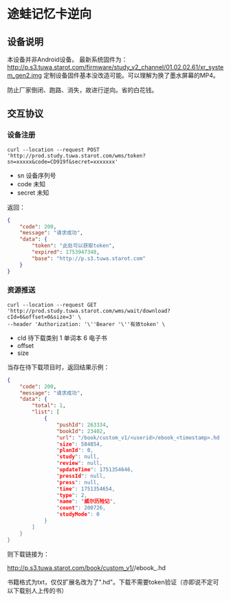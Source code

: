# 途蛙记忆卡逆向

## 设备说明

本设备并非Android设备。 最新系统固件为： http://p.s3.tuwa.starot.com/firmware/study_v2_channel/01.02.02.61/xr_system_gen2.img
定制设备固件基本没改造可能。可以理解为换了墨水屏幕的MP4。

防止厂家倒闭、跑路、消失，故进行逆向。省的白花钱。

## 交互协议

### 设备注册

```shell
curl --location --request POST 'http://prod.study.tuwa.starot.com/wms/token?sn=xxxxx&code=CD919f&secret=xxxxxxx'
```
 - sn 设备序列号
 - code 未知
 - secret 未知

返回：

```json
{
    "code": 200,
    "message": "请求成功",
    "data": {
        "token": "此处可以获取token",
        "expired": 1753947348,
        "base": "http://p.s3.tuwa.starot.com"
    }
}
```

### 资源推送

```shell
curl --location --request GET 'http://prod.study.tuwa.starot.com/wms/wait/download?cId=6&offset=0&size=3' \
--header 'Authorization: '\''Bearer '\''有效token' \
```
 - cId 待下载类别 1 单词本 6 电子书
 - offset
 - size

当存在待下载项目时，返回结果示例：

```json
{
    "code": 200,
    "message": "请求成功",
    "data": {
        "total": 1,
        "list": [
            {
                "pushId": 263334,
                "bookId": 23402,
                "url": "/book/custom_v1/<userid>/ebook_<timestamp>.hd
                "size": 584854,
                "planId": 0,
                "study": null,
                "review": null,
                "updateTime": 1751354646,
                "pressId": null,
                "press": null,
                "time": 1751354654,
                "type": 2,
                "name": "威尔历险记",
                "count": 200726,
                "studyMode": 0
            }
        ]
    }
}
```
则下载链接为：

http://p.s3.tuwa.starot.com/book/custom_v1/<userid>/ebook_<timestamp>.hd

书籍格式为txt，仅仅扩展名改为了".hd"。下载不需要token验证（亦即说不定可以下载别人上传的书）
